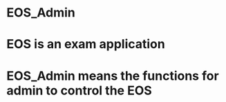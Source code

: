 # EOS_Admin
# EOS is an exam application
# EOS_Admin means the functions for admin to control the EOS

